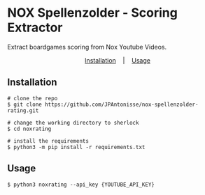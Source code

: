 <p align="center">
  <h1>NOX Spellenzolder - Scoring Extractor</h1>
  <span>Extract boardgames scoring from Nox Youtube Videos.</span>
</p>
<p align="center">
  <a href="#installation">Installation</a>
  &nbsp;&nbsp;&nbsp;|&nbsp;&nbsp;&nbsp;
  <a href="#usage">Usage</a>
</p>

## Installation

```console
# clone the repo
$ git clone https://github.com/JPAntonisse/nox-spellenzolder-rating.git

# change the working directory to sherlock
$ cd noxrating

# install the requirements
$ python3 -m pip install -r requirements.txt
```

## Usage

```console
$ python3 noxrating --api_key {YOUTUBE_API_KEY}
```
